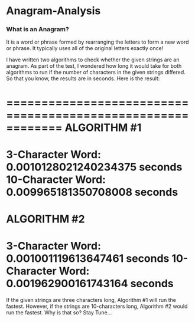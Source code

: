 # Anagram-Analysis

<h3>What is an Anagram?</h3>
<p>It is a word or phrase formed by rearranging the letters to form a new word or phrase. It typically uses all of the original letters exactly once!

I have written two algorithms to check whether the given strings are an anagram. As part of the test, I wondered how long it would
take for both algorithms to run if the number of characters in the given strings differed. So that you know, the results are in seconds.
Here is the result:

============================================================
ALGORITHM #1
============================================================
3-Character Word:   0.0010128021240234375    seconds
10-Character Word:  0.009965181350708008     seconds
============================================================
ALGORITHM #2
============================================================
3-Character Word:   0.001001119613647461    seconds
10-Character Word:  0.001962900161743164    seconds
============================================================

If the given strings are three characters long, Algorithm #1 will run the fastest. However, if the strings are 10-characters long, 
Algorithm #2 would run the fastest. Why is that so? Stay Tune...</p>

